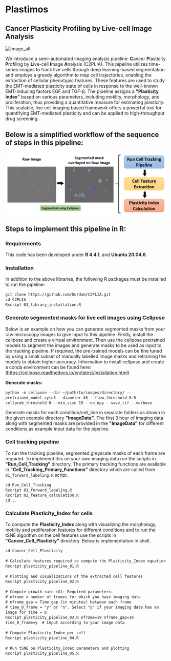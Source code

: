 # Plastimos
## Cancer Plasticity Profiling by Live-cell Image Analysis

![image_alt](https://github.com/Durdam/C2PLIA/blob/700197d24e83af85f2ec3ed05f893e6c74cb2ba1/Images/Pipeline_framework_image.png)

We introduce a semi-automated imaging analysis pipeline: **C**ancer **P**lasticity **P**rofiling by **L**ive-cell **I**mage **A**nalysis (C2PLIA). This pipeline utilizes time-series images to track live cells through deep learning-based segmentation and employs a greedy algorithm to map cell trajectories, enabling the extraction of cellular phenotypic features. These features are used to study the EMT-mediated plasticity state of cells in response to the well-known EMT-inducing factors EGF and TGF-β. The pipeline assigns a **"Plasticity Index"** based on various parameters, including motility, morphology, and proliferation, thus providing a quantitative measure for estimating plasticity. This scalable, live cell imaging based framework offers a powerful tool for quantifying EMT-mediated plasticity and can be applied to high-throughput drug screening.

## Below is a simplified workflow of the sequence of steps in this pipeline:

![image_alt](https://github.com/Durdam/C2PLIA/blob/2459d9d60497a2d9eb586a501697a549d6a026c3/Images/workflow_image.png)

## Steps to implement this pipeline in R:
### Requirements
This code has been developed under **R 4.4.1**, and **Ubuntu 20.04.6**.
### Installation
In addition to the above libraries, the following R packages must be installed to run the pipeline:
```shell
git clone https://github.com/Durdam/C2PLIA.git
cd C2PLIA
Rscript 01_library_installation.R
```

### Generate segmented masks for live cell images using Cellpose
Below is an example on how you can generate segmented masks from your raw microscopy images to give input to this pipeline. 
Firstly, install the cellpose and create a virtual environment. Then use the cellpose pretrained models to segment the images and generate masks to be used as input to the tracking pipeline.
If required, the pre-trained models can be fine tuned by using a small subset of manually labelled image masks and retraining the models to obtain higher accuracy.
Information to install cellpose and create a conda environment can be found here: (https://cellpose.readthedocs.io/en/latest/installation.html)

**Generate masks:**
```shell
python -m cellpose --dir ~/path/to/images/directory/ --pretrained_model cyto3 --diameter 45 --flow_threshold 0.5 --cellprob_threshold 0 --min_size 15 --no_npy --save_tif --verbose
```
Generate masks for each condition/cell_line in separate folders as shown in the given example directory **"ImageData"**. The first 3 hour of imaging data along with segmented masks are provided in the **"ImageData"** for different conditions as example input data for the pipeline.

### Cell tracking pipeline
To run the tracking pipeline, segmented greyscale masks of each frame are required. To implement this on your own imaging data run the scripts in **"Run_Cell_Tracking"** directory. The primary tracking functions are available in **"Cell_Tracking_Primary_Functions"** directory which are called from `01_forward_labeling.R` script.
```shell
cd Run_Cell_Tracking
Rscript 01_forward_labeling.R
Rscript 02_feature_calculation.R
cd ..
```

### Calculate Plasticity_Index for cells
To compute the **Plasticity_Index** along with visualizing the morphology, motility and proliferation features for different conditions and to run the tSNE algorithm on the cell features use the scripts in **"Cancer_Cell_Plasticity"** directory. Below is implementation in shell.
```shell
cd Cancer_Cell_Plasticity

# Calculate features required to compute the Plasticity_Index equation
Rscript plasticity_pipeline_01.R

# Plotting and visualizations of the extracted cell features
Rscript plasticity_pipeline_02.R

# Compute growth rate (G): Required parameters:
# nframe = number of frames for which you have imaging data
# nframe_gap = Time gap (in minutes) between each frame
# time_0_frame = "y" or "n". Select "y" if your imaging data has an image for time = 0
Rscript plasticity_pipeline_03.R nframe=19 nframe_gap=10 time_0_frame=y  # Input according to your image data

# Compute Plasticity_Index per cell
Rscript plasticity_pipeline_04.R

# Run tSNE on Plasticity_Index parameters and plotting
Rscript plasticity_pipeline_05.R
```






